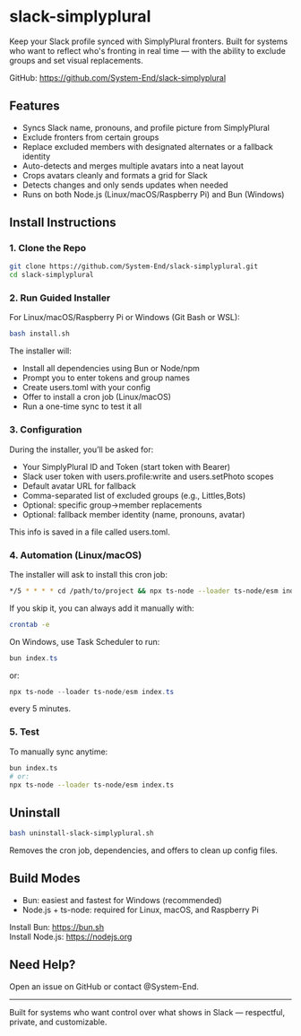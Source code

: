 # slack-simplyplural

Keep your Slack profile synced with SimplyPlural fronters. Built for systems who want to reflect who's fronting in real time — with the ability to exclude groups and set visual replacements.

GitHub: https://github.com/System-End/slack-simplyplural

## Features

- Syncs Slack name, pronouns, and profile picture from SimplyPlural
- Exclude fronters from certain groups
- Replace excluded members with designated alternates or a fallback identity
- Auto-detects and merges multiple avatars into a neat layout
- Crops avatars cleanly and formats a grid for Slack
- Detects changes and only sends updates when needed
- Runs on both Node.js (Linux/macOS/Raspberry Pi) and Bun (Windows)

## Install Instructions

### 1. Clone the Repo

```bash
git clone https://github.com/System-End/slack-simplyplural.git
cd slack-simplyplural
```

### 2. Run Guided Installer

For Linux/macOS/Raspberry Pi or Windows (Git Bash or WSL):
```bash
bash install.sh
```

The installer will:
- Install all dependencies using Bun or Node/npm
- Prompt you to enter tokens and group names
- Create users.toml with your config
- Offer to install a cron job (Linux/macOS)
- Run a one-time sync to test it all

### 3. Configuration

During the installer, you’ll be asked for:
- Your SimplyPlural ID and Token (start token with Bearer)
- Slack user token with users.profile:write and users.setPhoto scopes
- Default avatar URL for fallback
- Comma-separated list of excluded groups (e.g., Littles,Bots)
- Optional: specific group→member replacements
- Optional: fallback member identity (name, pronouns, avatar)

This info is saved in a file called users.toml.

### 4. Automation (Linux/macOS)

The installer will ask to install this cron job:
```bash
*/5 * * * * cd /path/to/project && npx ts-node --loader ts-node/esm index.ts >> log.txt 2>&1
```

If you skip it, you can always add it manually with:
```bash
crontab -e
```

On Windows, use Task Scheduler to run:
```powershell
bun index.ts
```
or:
```powershell
npx ts-node --loader ts-node/esm index.ts
```
every 5 minutes.

### 5. Test

To manually sync anytime:
```bash
bun index.ts
# or:
npx ts-node --loader ts-node/esm index.ts
```

## Uninstall

```bash
bash uninstall-slack-simplyplural.sh
```

Removes the cron job, dependencies, and offers to clean up config files.

## Build Modes

- Bun: easiest and fastest for Windows (recommended)
- Node.js + ts-node: required for Linux, macOS, and Raspberry Pi

Install Bun: https://bun.sh  
Install Node.js: https://nodejs.org

## Need Help?

Open an issue on GitHub or contact @System-End.

---

Built for systems who want control over what shows in Slack — respectful, private, and customizable.

